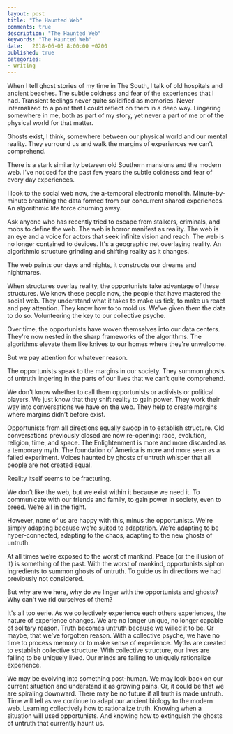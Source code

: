 ```yaml
---
layout: post
title: "The Haunted Web"
comments: true
description: "The Haunted Web"
keywords: "The Haunted Web"
date:   2018-06-03 8:00:00 +0200
published: true
categories:
- Writing
---
```

When I tell ghost stories of my time in The South, I talk of old hospitals and ancient beaches. The subtle coldness and fear of the experiences that I had. Transient feelings never quite solidified as memories. Never internalized to a point that I could reflect on them in a deep way. Lingering somewhere in me, both as part of my story, yet never a part of me or of the physical world for that matter. 

Ghosts exist, I think, somewhere between our physical world and our mental reality. They surround us and walk the margins of experiences we can’t comprehend.

There is a stark similarity between old Southern mansions and the modern web. I've noticed for the past few years the subtle coldness and fear of every day experiences.

I look to the social web now, the a-temporal electronic monolith. Minute-by-minute breathing the data formed from our concurrent shared experiences. An algorithmic life force churning away.

Ask anyone who has recently tried to escape from stalkers, criminals, and mobs to define the web. The web is horror manifest as reality. The web is an eye and a voice for actors that seek infinite vision and reach. The web is no longer contained to devices. It's a geographic net overlaying reality. An algorithmic structure grinding and shifting reality as it changes. 

The web paints our days and nights, it constructs our dreams and nightmares. 

When structures overlay reality, the opportunists take advantage of these structures. We know these people now, the people that have mastered the social web. They understand what it takes to make us tick, to make us react and pay attention. They know how to to mold us. We've given them the data to do so. Volunteering the key to our collective psyche.

Over time, the opportunists have woven themselves into our data centers. They're now nested in the sharp frameworks of the algorithms. The algorithms elevate them like knives to our homes where they're unwelcome. 

But we pay attention for whatever reason.

The opportunists speak to the margins in our society. They summon ghosts of untruth lingering in the parts of our lives that we can’t quite comprehend.

We don't know whether to call them opportunists or activists or political players. We just know that they shift reality to gain power. They work their way into conversations we have on the web. They help to create margins where margins didn’t before exist. 

Opportunists from all directions equally swoop in to establish structure. Old conversations previously closed are now re-opening: race, evolution, religion, time, and space. The Enlightenment is more and more discarded as a temporary myth. The foundation of America is more and more seen as a failed experiment. Voices haunted by ghosts of untruth whisper that all people are not created equal. 

Reality itself seems to be fracturing. 

We don’t like the web, but we exist within it because we need it. To communicate with our friends and family, to gain power in society, even to breed. We’re all in the fight.

However, none of us are happy with this, minus the opportunists. We're simply adapting because we're suited to adaptation. We’re adapting to be hyper-connected, adapting to the chaos, adapting to the new ghosts of untruth. 

At all times we’re exposed to the worst of mankind. Peace (or the illusion of it) is something of the past. With the worst of mankind, opportunists siphon ingredients to summon ghosts of untruth. To guide us in directions we had previously not considered.

But why are we here, why do we linger with the opportunists and ghosts? Why can't we rid ourselves of them?

It's all too eerie. As we collectively experience each others experiences, the nature of experience changes. We are no longer unique, no longer capable of solitary reason. Truth becomes untruth because we willed it to be. Or maybe, that we've forgotten reason. With a collective psyche, we have no time to process memory or to make sense of experience. Myths are created to establish collective structure. With collective structure, our lives are failing to be uniquely lived. Our minds are failing to uniquely rationalize experience.

We may be evolving into something post-human. We may look back on our current situation and understand it as growing pains. Or, it could be that we are spiraling downward. There may be no future if all truth is made untruth. Time will tell as we continue to adapt our ancient biology to the modern web. Learning collectively how to rationalize truth. Knowing when a situation will used opportunists. And knowing how to extinguish the ghosts of untruth that currently haunt us.
